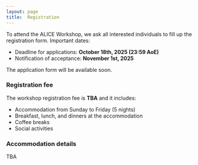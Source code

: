 ```yaml
---
layout: page
title:  Registration
---
```


To attend the ALICE Workshop, we ask all interested individuals to fill up the registration form. Important dates:

<!-- - Start of applications: **September 1st, 2025** -->
- Deadline for applications: **October 18th, 2025 (23:59 AoE)**
- Notification of acceptance: **November 1st, 2025**

<!-- We aim to create a diverse and engaged group of researchers. Excellent applicants with no previous experiences with complexity research will also be considered.  -->

The application form will be available soon.
<!-- The application form will be available soon [TBA](https://TBA) -->


### Registration fee

The workshop registration fee is **TBA** and it includes:
- Accommodation from Sunday to Friday (5 nights)
- Breakfast, lunch, and dinners at the accommodation
- Coffee breaks
- Social activities


### Accommodation details

TBA
